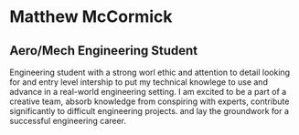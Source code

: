 # Matthew McCormick
## Aero/Mech Engineering Student
Engineering student with a strong worl ethic and attention to detail looking for and entry level intership to put my technical knowlege to use and advance in a real-world engineering setting. I am excited to be a part of a creative team, absorb knowledge from conspiring with experts, contribute significantly to difficult engineering projects. and lay the groundwork for a successful engineering career.
